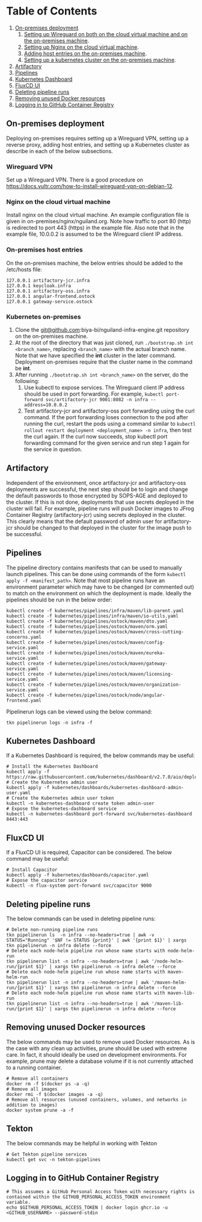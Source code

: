 # Table of Contents
1. [On-premises deployment](#on-premises-deployment)
	1. [Setting up Wireguard on both on the cloud virtual machine and on the on-premises machine](#wireguard-vpn).
	2. [Setting up Nginx on the cloud virtual machine](#nginx-on-the-cloud-virtual-machine).
	3. [Adding host entries on the on-premises machine](#on-premises-host-entries).
	4. [Setting up a kubernetes cluster on the on-premises machine](#kubernetes-on-premises).
2. [Artifactory](#artifactory)
3. [Pipelines](#pipelines)
4. [Kubernetes Dashboard](#kubernetes-dashboard)
5. [FluxCD UI](#fluxcd-ui)
6. [Deleting pipeline runs](#deleting-pipeline-runs)
7. [Removing unused Docker resources](#removing-unused-docker-resources)
8. [Logging in to GitHub Container Registry](#logging-in-to-github-container-registry)
## On-premises deployment
Deploying on-premises requires setting up a Wireguard VPN, setting up a reverse proxy, adding host entries, and setting up a Kubernetes cluster as describe in each of the below subsections.
### Wireguard VPN
Set up a Wireguard VPN. There is a good procedure on https://docs.vultr.com/how-to-install-wireguard-vpn-on-debian-12.
### Nginx on the cloud virtual machine
Install nginx on the cloud virtual machine. An example configuration file is given in on-premises/nginx/nguiland.org. Note how traffic to port 80 (http) is redirected to port 443 (https) in the example file. Also note that in the example file, 10.0.0.2 is assumed to be the Wireguard client IP address.
### On-premises host entries
On the on-premises machine, the below entries should be added to the /etc/hosts file:
```
127.0.0.1 artifactory-jcr.infra
127.0.0.1 keycloak.infra
127.0.0.1 artifactory-oss.infra
127.0.0.1 angular-frontend.ostock
127.0.0.1 gateway-service.ostock
```
### Kubernetes on-premises
1. Clone the git@github.com:biya-bi/nguiland-infra-engine.git repository on the on-premises machine.
2. At the root of the directory that was just cloned, run `./bootstrap.sh int <branch_name>`, replacing `<branch_name>` with the actual branch name. Note that we have specified the **int** cluster in the later command. Deployment on-premises require that the cluster name in the command be **int**.
3. After running `./bootstrap.sh int <branch_name>` on the server, do the following:
	1. Use kubectl to expose services. The Wireguard client IP address should be used in port forwarding. For example, `kubectl port-forward svc/artifactory-jcr 9001:8082 -n infra --address=10.0.0.2`
	2. Test artifactory-jcr and artifactory-oss port forwarding using the curl command. If the port forwarding loses connection to the pod after running the curl, restart the pods using a command similar to `kubectl rollout restart deployment <deployment_name> -n infra`, then test the curl again. If the curl now succeeds, stop kubectl port forwarding command for the given service and run step 1 again for the service in question.
## Artifactory
Independent of the environment, once artifactory-jcr and artifactory-oss deployments are successful, the next step should be to login and change the default passwords to those encrypted by SOPS-AGE and deployed to the cluster. If this is not done, deployments that use secrets deployed in the cluster will fail. For example, pipeline runs will push Docker images to JFrog Container Registry (artifactory-jcr) using secrets deployed in the cluster. This clearly means that the default password of admin user for artifactory-jcr should be changed to that deployed in the cluster for the image push to be successful.
## Pipelines
The pipeline directory contains manifests that can be used to manually launch pipelines. This can be done using commands of the form `kubectl apply -f <manifest_path>`. Note that most pipeline runs have an environment parameter which may have to be changed (or commented out) to match on the environment on which the deployment is made.
Ideally the pipelines should be run in the below order:
```
kubectl create -f kubernetes/pipelines/infra/maven/lib-parent.yaml
kubectl create -f kubernetes/pipelines/infra/maven/io-utils.yaml
kubectl create -f kubernetes/pipelines/ostock/maven/dto.yaml
kubectl create -f kubernetes/pipelines/ostock/maven/orm.yaml
kubectl create -f kubernetes/pipelines/ostock/maven/cross-cutting-concerns.yaml
kubectl create -f kubernetes/pipelines/ostock/maven/config-service.yaml
kubectl create -f kubernetes/pipelines/ostock/maven/eureka-service.yaml
kubectl create -f kubernetes/pipelines/ostock/maven/gateway-service.yaml
kubectl create -f kubernetes/pipelines/ostock/maven/licensing-service.yaml
kubectl create -f kubernetes/pipelines/ostock/maven/organization-service.yaml
kubectl create -f kubernetes/pipelines/ostock/node/angular-frontend.yaml
```
Pipelinerun logs can be viewed using the below command:
```
tkn pipelinerun logs -n infra -f
```
## Kubernetes Dashboard
If a Kubernetes Dashboard is required, the below commands may be useful: 
```
# Install the Kubernetes Dashboard
kubectl apply -f https://raw.githubusercontent.com/kubernetes/dashboard/v2.7.0/aio/deploy/recommended.yaml
# Create the Kubernetes admin user
kubectl apply -f kubernetes/dashboards/kubernetes-dashboard-admin-user.yaml
# Create the Kubernetes admin user token
kubectl -n kubernetes-dashboard create token admin-user
# Expose the kubernetes-dashboard service
kubectl -n kubernetes-dashboard port-forward svc/kubernetes-dashboard 8443:443
```
## FluxCD UI
If a FluxCD UI is required, Capacitor can be considered. The below command may be useful:
```
# Install Capacitor
kubectl apply -f kubernetes/dashboards/capacitor.yaml
# Expose the capacitor service
kubectl -n flux-system port-forward svc/capacitor 9000
```
## Deleting pipeline runs
The below commands can be used in deleting pipeline runs:
```
# Delete non-running pipeline runs
tkn pipelinerun ls  -n infra --no-headers=true | awk -v STATUS="Running" '$NF != STATUS {print}' | awk '{print $1}' | xargs tkn pipelinerun -n infra delete --force
# Delete each node-helm pipeline run whose name starts with node-helm-run
tkn pipelinerun list -n infra --no-headers=true | awk '/node-helm-run/{print $1}' | xargs tkn pipelinerun -n infra delete --force
# Delete each node-helm pipeline run whose name starts with maven-helm-run
tkn pipelinerun list -n infra --no-headers=true | awk '/maven-helm-run/{print $1}' | xargs tkn pipelinerun -n infra delete --force
# Delete each node-helm pipeline run whose name starts with maven-lib-run
tkn pipelinerun list -n infra --no-headers=true | awk '/maven-lib-run/{print $1}' | xargs tkn pipelinerun -n infra delete --force
```
## Removing unused Docker resources
The below commands may be used to remove used Docker resources. As is the case with any clean up activities, prune should be used with extreme care. In fact, it should ideally be used on development environments. For example, prune may delete a database volume if it is not currently attached to a running container.
```
# Remove all containers
docker rm -f $(docker ps -a -q)
# Remove all images
docker rmi -f $(docker images -a -q)
# Remove all resources (unused containers, volumes, and networks in addition to images)
docker system prune -a -f
```
## Tekton
The below commands may be helpful in working with Tekton
```
# Get Tekton pipeline services
kubectl get svc -n tekton-pipelines
```
## Logging in to GitHub Container Registry
```
# This assumes a GitHub Personal Access Token with necessary rights is contained within the GITHUB_PERSONAL_ACCESS_TOKEN environment variable.
echo $GITHUB_PERSONAL_ACCESS_TOKEN | docker login ghcr.io -u <GITHUB_USERNAME> --password-stdin
```
